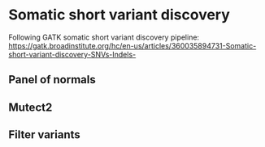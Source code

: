 # Somatic short variant discovery

Following GATK somatic short variant discovery pipeline:
https://gatk.broadinstitute.org/hc/en-us/articles/360035894731-Somatic-short-variant-discovery-SNVs-Indels-

## Panel of normals

## Mutect2

## Filter variants
